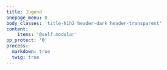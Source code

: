 ```yaml
---
title: Jugend
onepage_menu: 0
body_classes: 'title-h1h2 header-dark header-transparent'
content:
    items: '@self.modular'
pp_protect: '0'
process:
  markdown: true
  twig: true
---
```


